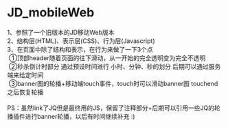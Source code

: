 # JD_mobileWeb

1、参照了一个旧版本的JD移动Web版本 <br>
2、结构层(HTML)、表示层(CSS)、行为层(Javascript)  <br>
3、在页面中除了结构和表示，在行为来做了一下3个点<br>
  ①顶部header随着页面的往下滑动，从一开始的完全透明变为完全不透明<br>
  ②秒杀倒计时部分 通过预设时间进行 小时、分钟、秒的划分 后期可以通过服务端来给定时间<br>
  ③banner图的轮播+移动端touch事件，touch时可以滑动banner图 touchend之后恢复轮播<br>
  <br>
PS：虽然link了JQ但是最终用的JS，保留了注释部分+后期可以引用一些JQ的轮播插件进行banner轮播，以后有时间继续补充 :)
